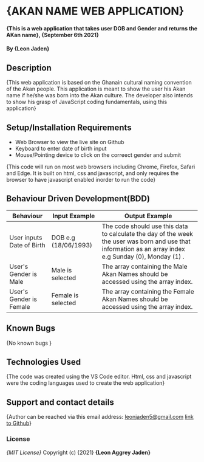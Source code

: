 # {AKAN NAME WEB APPLICATION}
#### {This is a web application that takes user DOB and Gender and returns the AKan name}, {September 6th 2021}
#### By **{Leon Jaden}**
## Description
{This web application is based on the Ghanain cultural naming convention of the Akan people. This application is meant to show the user his Akan name if he/she was born into the Akan culture. The developer also intends to show his grasp of JavaScript coding fundamentals, using this application}
## Setup/Installation Requirements
* Web Browser to view the live site on Github
* Keyboard to enter date of birth input
* Mouse/Pointing device to click on the correect gender and submit

{This code will run on most web browsers including Chrome, Firefox, Safari and Edge. It is built on html, css and javascript, and only requires the browser to have javascript enabled inorder to run the code}
## Behaviour Driven Development(BDD)
| Behaviour                 | Input Example        | Output Example                                                                                                                                           |
|---------------------------|----------------------|----------------------------------------------------------------------------------------------------------------------------------------------------------|
| User inputs Date of Birth | DOB e.g (18/06/1993) | The code should use this data to calculate the day of the week the user was born and use that information as an array index e.g Sunday (0), Monday (1) . |
| User's Gender is Male     | Male is selected     | The array containing the Male Akan Names should be accessed using the array index.                                                                       |
| User's Gender is Female   | Female is selected   | The array containing the Female Akan Names should be accessed using the array index.                                                                     |
## Known Bugs
{No known bugs }
## Technologies Used
{The code was created using the VS Code editor. Html, css and javascript were the coding languages used to create the web application}
## Support and contact details
{Author can be reached via this email address: leonjaden5@gmail.com [link to Github](https://github.com/leonjaden/Akan-Web-Application.git)}
### License
*{MIT License}*
Copyright (c) {2021} **{Leon Aggrey Jaden}**



